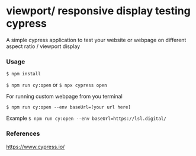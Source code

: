 # viewport/ responsive display testing cypress
A simple cypress application to test your website or webpage on different aspect ratio / viewport display

### Usage

`$ npm install`

`$ npm run cy:open` or `$ npx cypress open`

For running custom webpage from you terminal

`$ npm run cy:open --env baseUrl=[your url here]`

Example
`$ npm run cy:open --env baseUrl=https://lsl.digital/`

### References
https://www.cypress.io/
